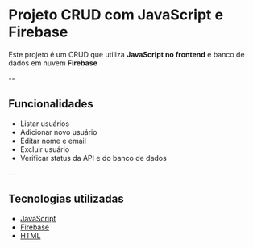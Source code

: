 # Projeto CRUD com JavaScript e Firebase

Este projeto é um CRUD que utiliza **JavaScript no frontend** e  banco de dados em nuvem **Firebase**

--

## Funcionalidades

-  Listar usuários  
-  Adicionar novo usuário  
-  Editar nome e email  
-  Excluir usuário  
-  Verificar status da API e do banco de dados  

--

## Tecnologias utilizadas

- [JavaScript](https://developer.mozilla.org/pt-BR/docs/Web/JavaScript)  
- [Firebase](https://firebase.google.com/?hl=pt-br)
- [HTML](https://developer.mozilla.org/pt-BR/docs/Glossary/HTML)
